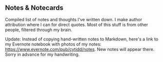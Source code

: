 ## Notes & Notecards

Compiled list of notes and thoughts I've written down.  I make author attribution where I can for direct quotes.  Most of this stuff is from other people, filtered through my brain.

Update:
Instead of copying hand-written notes to Markdown, here's a link to my Evernote notebook with photos of my notes: https://www.evernote.com/pub/cytidd/notes.  New notes will appear there.  Sorry in advance for my handwriting.
